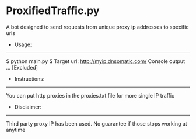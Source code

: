 # ProxifiedTraffic.py
A bot designed to send requests from unique proxy ip addresses to specific urls

* Usage:
------
$ python main.py
$ Target url: http://myip.dnsomatic.com/
Console output ... [Excluded]

* Instructions:
-------------
You can put http proxies in the proxies.txt file for more single IP traffic

* Disclaimer:
-----------
Third party proxy IP has been used. No guarantee if those stops working at anytime
